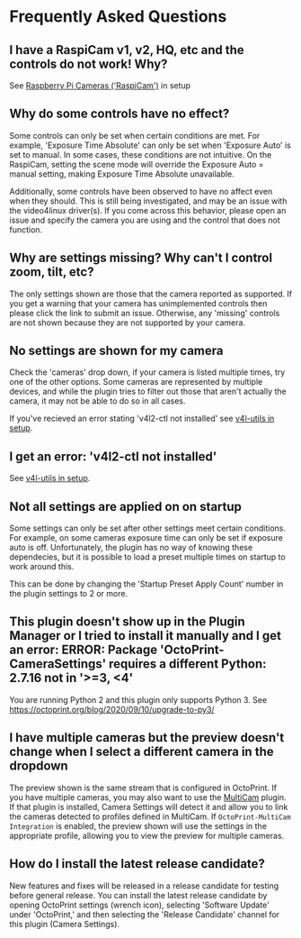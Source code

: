# Frequently Asked Questions

## I have a RaspiCam v1, v2, HQ, etc and the controls do not work! Why?

See [Raspberry Pi Cameras ('RaspiCam')](setup.md#raspberry-pi-cameras-raspicam) in setup

## Why do some controls have no effect?

Some controls can only be set when certain conditions are met. For example, 'Exposure Time Absolute' can only be set when 'Exposure Auto' is set to manual. In some cases, these conditions are not intuitive. On the RaspiCam, setting the scene mode will override the Exposure Auto = manual setting, making Exposure Time Absolute unavailable.

Additionally, some controls have been observed to have no affect even when they should. This is still being investigated, and may be an issue with the video4linux driver(s). If you come across this behavior, please open an issue and specify the camera you are using and the control that does not function.

## Why are settings missing? Why can't I control zoom, tilt, etc?

The only settings shown are those that the camera reported as supported. If you get a warning that your camera has unimplemented controls then please click the link to submit an issue. Otherwise, any 'missing' controls are not shown because they are not supported by your camera.

## No settings are shown for my camera

Check the 'cameras' drop down, if your camera is listed multiple times, try one of the other options. Some cameras are represented by multiple devices, and while the plugin tries to filter out those that aren't actually the camera, it may not be able to do so in all cases.

If you've recieved an error stating 'v4l2-ctl not installed' see [v4l-utils in setup](setup.md#v4l-utils).

## I get an error: 'v4l2-ctl not installed'

See [v4l-utils in setup](setup.md#v4l-utils).

## Not all settings are applied on on startup

Some settings can only be set after other settings meet certain conditions. For example, on some cameras exposure time can only be set if exposure auto is off. Unfortunately, the plugin has no way of knowing these dependecies, but it is possible to load a preset multiple times on startup to work around this.

This can be done by changing the 'Startup Preset Apply Count' number in the plugin settings to 2 or more.

## This plugin doesn't show up in the Plugin Manager or I tried to install it manually and I get an error: ERROR: Package 'OctoPrint-CameraSettings' requires a different Python: 2.7.16 not in '>=3, <4'

You are running Python 2 and this plugin only supports Python 3. See https://octoprint.org/blog/2020/09/10/upgrade-to-py3/

## I have multiple cameras but the preview doesn't change when I select a different camera in the dropdown

The preview shown is the same stream that is configured in OctoPrint. If you have multiple cameras, you may also want to use the [MultiCam](https://plugins.octoprint.org/plugins/multicam/) plugin. If that plugin is installed, Camera Settings will detect it and allow you to link the cameras detected to profiles defined in MultiCam. If `OctoPrint-MultiCam Integration` is enabled, the preview shown will use the settings in the appropriate profile, allowing you to view the preview for multiple cameras.

## How do I install the latest release candidate?

New features and fixes will be released in a release candidate for testing before general release. You can install the latest release candidate by opening OctoPrint settings (wrench icon), selecting 'Software Update' under 'OctoPrint,' and then selecting the 'Release Candidate' channel for this plugin (Camera Settings).
